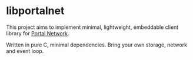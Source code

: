 # libportalnet

This project aims to implement minimal, lightweight, embeddable client library for [Portal Network](https://www.ethportal.net/).

Written in pure C, minimal dependencies. Bring your own storage, network and event loop.
